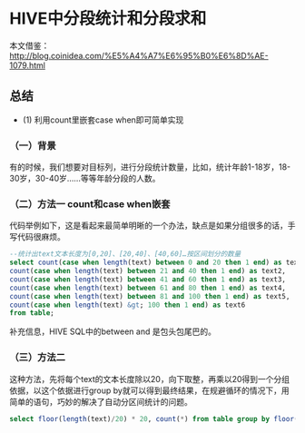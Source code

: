 #  HIVE中分段统计和分段求和
本文借鉴：http://blog.coinidea.com/%E5%A4%A7%E6%95%B0%E6%8D%AE-1079.html

## 总结
+ (1) 利用count里嵌套case when即可简单实现

### （一）背景
有的时候，我们想要对目标列，进行分段统计数量，比如，统计年龄1-18岁，18-30岁，30-40岁……等等年龄分段的人数。   

### （二）方法一 count和case when嵌套
代码举例如下，这是看起来最简单明晰的一个办法，缺点是如果分组很多的话，手写代码很麻烦。
```sql
--统计出text文本长度为[0,20]、[20,40]、[40,60]…按区间划分的数量
select count(case when length(text) between 0 and 20 then 1 end) as text1,
count(case when length(text) between 21 and 40 then 1 end) as text2,
count(case when length(text) between 41 and 60 then 1 end) as text3,
count(case when length(text) between 61 and 80 then 1 end) as text4,
count(case when length(text) between 81 and 100 then 1 end) as text5,
count(case when length(text) &gt; 100 then 1 end) as text6
from table;
```

补充信息，HIVE SQL中的between and 是包头包尾巴的。   

### （三）方法二
这种方法，先将每个text的文本长度除以20，向下取整，再乘以20得到一个分组依据，以这个依据进行group by就可以得到最终结果，在规避循环的情况下，用简单的语句，巧妙的解决了自动分区间统计的问题。
```sql
select floor(length(text)/20) * 20, count(*) from table group by floor(length(text)/20);
```


